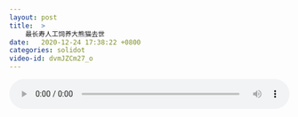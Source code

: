 ```yaml
---
layout: post
title:  >
    最长寿人工饲养大熊猫去世
date:   2020-12-24 17:38:22 +0800
categories: solidot
video-id: dvmJZCm27_o
---
```


<audio src="/assets/b8b089edec03d00c97afea679e7d7554.mp3" style="width: 100%;" controls></audio>

